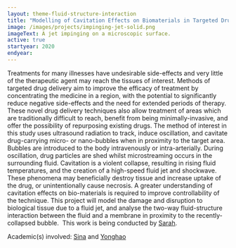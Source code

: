```yaml
---
layout: theme-fluid-structure-interaction
title: "Modelling of Cavitation Effects on Biomaterials in Targeted Drug Delivery"
image: /images/projects/impinging-jet-solid.png
imageText: A jet impinging on a microscopic surface.
active: true
startyear: 2020
endyear:
---
```


Treatments for many illnesses have undesirable side-effects and very little of the therapeutic agent may reach the tissues of interest. Methods of targeted drug delivery aim to improve the efficacy of treatment by concentrating the medicine in a region, with the potential to significantly reduce negative side-effects and the need for extended periods of therapy. These novel drug delivery techniques also allow treatment of areas which are traditionally difficult to reach, benefit from being minimally-invasive, and offer the possibility of repurposing existing drugs. The method of interest in this study uses ultrasound radiation to track, induce oscillation, and cavitate drug-carrying micro- or nano-bubbles when in proximity to the target area. Bubbles are introduced to the body intravenously or intra-arterially. During oscillation, drug particles are shed whilst microstreaming occurs in the surrounding fluid. Cavitation is a violent collapse, resulting in rising fluid temperatures, and the creation of a high-speed fluid jet and shockwave. These phenomena may beneficially destroy tissue and increase uptake of the drug, or unintentionally cause necrosis. A greater understanding of cavitation effects on bio-materials is required to improve controllability of the technique. This project will model the damage and disruption to biological tissue due to a fluid jet, and analyse the two-way fluid-structure interaction between the fluid and a membrane in proximity to the recently-collapsed bubble.
​
This work is being conducted by [Sarah](/team/davidson-sarah). 

Academic(s) involved: [Sina](/team/sina-haeri) and [Yonghao](/team/yonghao-zhang)